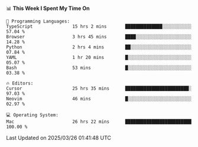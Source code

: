 <!--START_SECTION:waka-->
📊 **This Week I Spent My Time On** 

```text
💬 Programming Languages: 
TypeScript               15 hrs 2 mins       ██████████████░░░░░░░░░░░   57.04 % 
Browser                  3 hrs 45 mins       ████░░░░░░░░░░░░░░░░░░░░░   14.28 % 
Python                   2 hrs 4 mins        ██░░░░░░░░░░░░░░░░░░░░░░░   07.84 % 
YAML                     1 hr 20 mins        █░░░░░░░░░░░░░░░░░░░░░░░░   05.07 % 
Bash                     53 mins             █░░░░░░░░░░░░░░░░░░░░░░░░   03.38 % 

🔥 Editors: 
Cursor                   25 hrs 35 mins      ████████████████████████░   97.03 % 
Neovim                   46 mins             █░░░░░░░░░░░░░░░░░░░░░░░░   02.97 % 

💻 Operating System: 
Mac                      26 hrs 22 mins      █████████████████████████   100.00 % 
```


 Last Updated on 2025/03/26 01:41:48 UTC
<!--END_SECTION:waka-->
